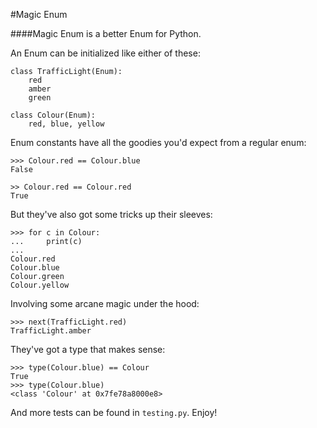 #Magic Enum

####Magic Enum is a better Enum for Python.

An Enum can be initialized like either of these:

```
class TrafficLight(Enum):
    red
    amber
    green
    
class Colour(Enum):
    red, blue, yellow
```

Enum constants have all the goodies you'd expect from a regular enum:

```
>>> Colour.red == Colour.blue
False

>> Colour.red == Colour.red
True
```

But they've also got some tricks up their sleeves:

```
>>> for c in Colour:
...     print(c)
... 
Colour.red
Colour.blue
Colour.green
Colour.yellow
```

Involving some arcane magic under the hood:
```
>>> next(TrafficLight.red)
TrafficLight.amber
```


They've got a type that makes sense:

```
>>> type(Colour.blue) == Colour
True
>>> type(Colour.blue)
<class 'Colour' at 0x7fe78a8000e8>
```



And more tests can be found in `testing.py`. Enjoy!